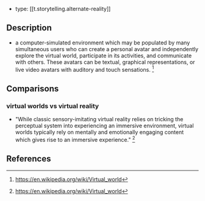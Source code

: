 
- type: [[t.storytelling.alternate-reality]]

## Description

- a computer-simulated environment which may be populated by many simultaneous users who can create a personal avatar and independently explore the virtual world, participate in its activities, and communicate with others. These avatars can be textual, graphical representations, or live video avatars with auditory and touch sensations. [^1]

## Comparisons

### virtual worlds vs virtual reality

- "While classic sensory-imitating virtual reality relies on tricking the perceptual system into experiencing an immersive environment, virtual worlds typically rely on mentally and emotionally engaging content which gives rise to an immersive experience." [^1]

## References

[^1]: https://en.wikipedia.org/wiki/Virtual_world